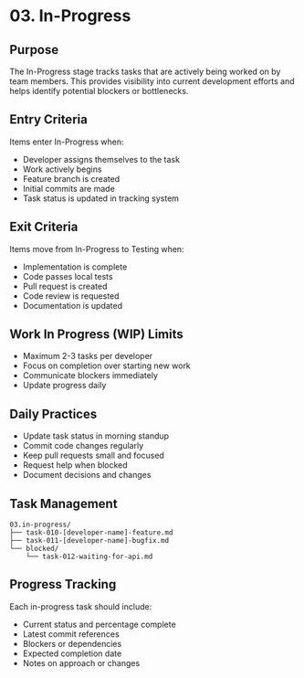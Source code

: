 # 03. In-Progress

## Purpose

The In-Progress stage tracks tasks that are actively being worked on by team members. This provides visibility into current development efforts and helps identify potential blockers or bottlenecks.

## Entry Criteria

Items enter In-Progress when:

- Developer assigns themselves to the task
- Work actively begins
- Feature branch is created
- Initial commits are made
- Task status is updated in tracking system

## Exit Criteria

Items move from In-Progress to Testing when:

- Implementation is complete
- Code passes local tests
- Pull request is created
- Code review is requested
- Documentation is updated

## Work In Progress (WIP) Limits

- Maximum 2-3 tasks per developer
- Focus on completion over starting new work
- Communicate blockers immediately
- Update progress daily

## Daily Practices

- Update task status in morning standup
- Commit code changes regularly
- Keep pull requests small and focused
- Request help when blocked
- Document decisions and changes

## Task Management

```
03.in-progress/
├── task-010-[developer-name]-feature.md
├── task-011-[developer-name]-bugfix.md
└── blocked/
    └── task-012-waiting-for-api.md
```

## Progress Tracking

Each in-progress task should include:

- Current status and percentage complete
- Latest commit references
- Blockers or dependencies
- Expected completion date
- Notes on approach or changes
